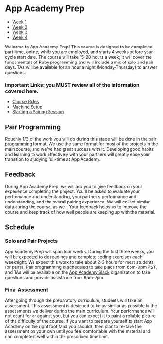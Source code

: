# App Academy Prep

- [Week 1](./w1/)
- [Week 2](./w2/)
- [Week 3](./w3/)
- [Week 4](./w4/)

Welcome to App Academy Prep! This course is designed to be completed
part-time, online, while you are employed, and starts 4 weeks before
your cycle start date. The course will take 15-20 hours a week; it will
cover the fundamentals of Ruby programming and will include a mix of
solo and pair days. TAs will be available for an hour a night
(Monday-Thursday) to answer questions.

### Important Links: you MUST review all of the information covered here.

* [Course Rules][course-rules]
* [Machine Setup][machine-setup]
* [Starting a Pairing Session][pairing-setup]

[course-rules]: ./course-rules.md
[machine-setup]: ./environment-setup.md
[pairing-setup]: ./pairing-setup.md

## Pair Programming

Roughly 1/3 of the work you will do during this stage will be done in
the [pair programming][pair-programming] format. We use the same format
for most of the projects in the main course, and we've had great success
with it. Developing good habits and learning to work effectively with
your partners will greatly ease your transition to studying full-time
at App Academy.

[pair-programming]: ./pair-programming.md

## Feedback

During App Academy Prep, we will ask you to give feedback on your
experience completing the project. You'll be asked to evaluate your
performance and understanding, your partner's performance and
understanding, and the overall pairing experience. We will collect
similar data during the course, as well. Your feedback helps us to
improve the course and keep track of how well people are keeping up with
the material.

## Schedule

### Solo and Pair Projects

App Academy Prep will span four weeks. During the first three weeks, you
will be expected to do readings and complete coding exercises each
weeknight. We expect this work to take about 2-3 hours for most students
(or pairs). Pair programming is scheduled to take place from 6pm-9pm
PST, and TAs will be available on the [App Academy
Slack][app-academy-slack] organization to take questions and provide
assistance from 6pm-7pm.

[app-academy-slack]: https://app-academy.slack.com/

### Final Assessment

After going through the preparatory curriculum, students will take an
assessment. This assessment is designed to be as similar as possible to
the assessments we deliver during the main curriculum. Your performance
will not count for or against you, but you can expect it to paint a
reliable picture of the difficulty of the course. If you want to prepare
yourself to start App Academy on the right foot (and you should), then
plan to re-take the assessment on your own until you feel comfortable
with the material and can complete it well within the prescribed time
limit.
